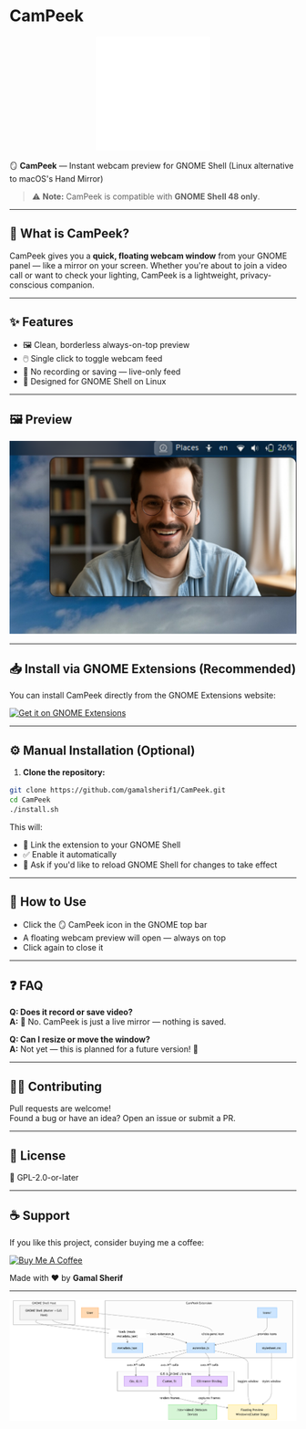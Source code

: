 # CamPeek

<p align="center">
  <img src="CamPeek%40gamalsherif1.github.io/icons/mirror.png" width="200" alt="CamPeek Logo"/>
</p>

🪞 **CamPeek** — Instant webcam preview for GNOME Shell (Linux alternative to macOS's Hand Mirror)  
> ⚠️ **Note:** CamPeek is compatible with **GNOME Shell 48 only**.

---

## 📸 What is CamPeek?

CamPeek gives you a **quick, floating webcam window** from your GNOME panel — like a mirror on your screen. Whether you're about to join a video call or want to check your lighting, CamPeek is a lightweight, privacy-conscious companion.

---

## ✨ Features

- 🖼️ Clean, borderless always-on-top preview  
- 🖱️ Single click to toggle webcam feed  
- 🔐 No recording or saving — live-only feed  
- 🐧 Designed for GNOME Shell on Linux

---

## 🖼️ Preview

![CamPeek Screenshot](screenshots/thumbnail.png)

---

## 📥 Install via GNOME Extensions (Recommended)

You can install CamPeek directly from the GNOME Extensions website:

[![Get it on GNOME Extensions](assets/gnome-badge.png)](https://extensions.gnome.org/extension/8092/campeek/)

---

## ⚙️ Manual Installation (Optional)

1. **Clone the repository:**
```bash
git clone https://github.com/gamalsherif1/CamPeek.git
cd CamPeek
./install.sh
```

This will:
- 🔗 Link the extension to your GNOME Shell
- ✅ Enable it automatically
- 🔄 Ask if you'd like to reload GNOME Shell for changes to take effect

---

## 🧪 How to Use

- Click the 🪞 CamPeek icon in the GNOME top bar
- A floating webcam preview will open — always on top
- Click again to close it

---

## ❓ FAQ

**Q: Does it record or save video?**  
**A:** 🔐 No. CamPeek is just a live mirror — nothing is saved.

**Q: Can I resize or move the window?**  
**A:** Not yet — this is planned for a future version! 🎯

---

## 👨‍💻 Contributing

Pull requests are welcome!  
Found a bug or have an idea? Open an issue or submit a PR.

---

## 📄 License

🧾 GPL-2.0-or-later

---

## ☕ Support

If you like this project, consider buying me a coffee:

<a href="https://buymeacoffee.com/gamalsherii" target="_blank">
  <img src="https://cdn.buymeacoffee.com/buttons/v2/default-yellow.png" alt="Buy Me A Coffee" height="50" width="210" />
</a>

Made with ❤️ by **Gamal Sherif**

---

![CamPeek Screenshot](screenshots/diagram.png)
